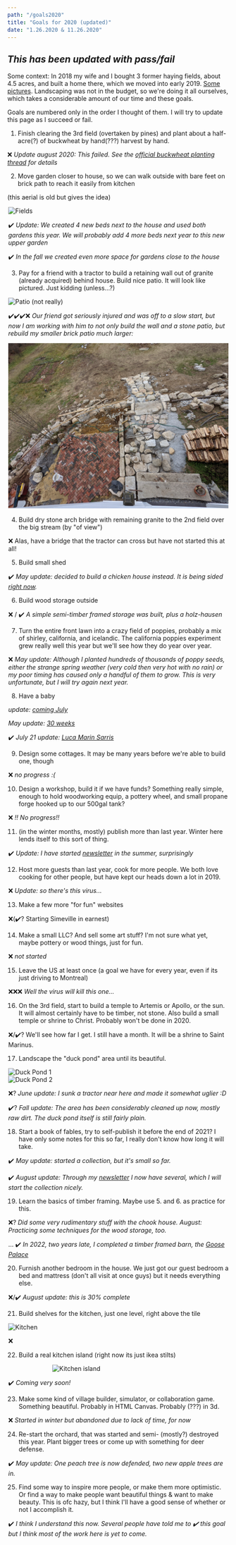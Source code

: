```yaml
---
path: "/goals2020"
title: "Goals for 2020 (updated)"
date: "1.26.2020 & 11.26.2020"
---
```


## _This has been updated with pass/fail_

Some context: In 2018 my wife and I bought 3 former haying fields, about 4.5 acres, and built a home there, which we moved into early 2019. [Some pictures](https://twitter.com/simonsarris/status/1183143604925190144). Landscaping was not in the budget, so we're doing it all ourselves, which takes a considerable amount of our time and these goals.

Goals are numbered only in the order I thought of them. I will try to update this page as I succeed or fail.

1. Finish clearing the 3rd field (overtaken by pines) and plant about a half-acre(?) of buckwheat by hand(???) harvest by hand.

❌ _Update august 2020: This failed. See the [official buckwheat planting thread](https://twitter.com/simonsarris/status/1261093563087097857) for details_

2. Move garden closer to house, so we can walk outside with bare feet on brick path to reach it easily from kitchen

(this aerial is old but gives the idea)

<div style="max-width: 500px; margin: auto;">
<img src="../images/posts/goals2020/fields.jpg" alt="Fields" title="Fields" />
<div>

✔️ _Update: We created 4 new beds next to the house and used both gardens this year. We will probably add 4 more beds next year to this new upper garden_

✔️ _In the fall we created even more space for gardens close to the house_

3. Pay for a friend with a tractor to build a retaining wall out of granite (already acquired) behind house. Build nice patio. It will look like pictured. Just kidding (unless...?)

<div style="max-width: 500px; margin: auto;">
<img src="../images/posts/goals2020/patio.jpg" alt="Patio (not really)" title="Patio (not really)" />
<div>

✔️✔️✔️❌ _Our friend got seriously injured and was off to a slow start, but now I am working with him to not only build the wall and a stone patio, but rebuild my smaller brick patio much larger:_

<div style="max-width: 500px; margin: auto;">
<img src="../images/posts/goals2020/patio2.jpg" alt="Patio so far" title="Patio so far" />
<div>

4. Build dry stone arch bridge with remaining granite to the 2nd field over the big stream (by "of view")

❌ Alas, have a bridge that the tractor can cross but have not started this at all!

5. Build small shed

✔️ _May update: decided to build a chicken house instead. It is being sided [right now](https://twitter.com/simonsarris/status/1264256237002264577)._

6. Build wood storage outside

❌ / ✔️ _A simple semi-timber framed storage was built, plus a holz-hausen_

7. Turn the entire front lawn into a crazy field of poppies, probably a mix of shirley, california, and icelandic. The california poppies experiment grew really well this year but we'll see how they do year over year.

❌ _May update: Although I planted hundreds of thousands of poppy seeds, either the strange spring weather (very cold then very hot with no rain) or my poor timing has caused only a handful of them to grow. This is very unfortunate, but I will try again next year._

8. Have a baby

_update: [coming July](https://twitter.com/simonsarris/status/1215265380677058563)_

_May update: [30 weeks](https://twitter.com/simonsarris/status/1257628232205111296)_

✔️ _July 21 update: [Luca Marin Sarris](https://twitter.com/simonsarris/status/1286769485375066113)_

9. Design some cottages. It may be many years before we're able to build one, though

❌ _no progress :(_

10. Design a workshop, build it if we have funds? Something really simple, enough to hold woodworking equip, a pottery wheel, and small propane forge hooked up to our 500gal tank?

❌ _!! No progress!!_

11. (in the winter months, mostly) publish more than last year. Winter here lends itself to this sort of thing.

✔️ _Update: I have started [newsletter](https://map.simonsarris.com) in the summer, surprisingly_

12. Host more guests than last year, cook for more people. We both love cooking for other people, but have kept our heads down a lot in 2019.

❌ _Update: so there's this virus..._

13. Make a few more "for fun" websites

❌(✔️? Starting Simeville in earnest)

14. Make a small LLC? And sell some art stuff? I'm not sure what yet, maybe pottery or wood things, just for fun.

❌ _not started_

15. Leave the US at least once (a goal we have for every year, even if its just driving to Montreal)

❌❌❌ _Well the virus will kill this one..._

16. On the 3rd field, start to build a temple to Artemis or Apollo, or the sun. It will almost certainly have to be timber, not stone. Also build a small temple or shrine to Christ. Probably won't be done in 2020.

❌/✔️? We'll see how far I get. I still have a month. It will be a shrine to Saint Marinus.

17. Landscape the "duck pond" area until its beautiful.

<div class="row">
  <div class="column">
    <div>
      <img src="../images/posts/goals2020/duckpond1.jpg" alt="Duck Pond 1" title="Duck Pond 1" />
    </div>
  </div>
  <div class="column">
    <div>
      <img src="../images/posts/goals2020/duckpond2.jpg" alt="Duck Pond 2" title="Duck Pond 2" />
    </div>
  </div>
</div>

❌? _June update: I sunk a tractor near here and made it somewhat uglier :D_

✔️? _Fall update: The area has been considerably cleaned up now, mostly raw dirt. The duck pond itself is still fairly plain._

18. Start a book of fables, try to self-publish it before the end of 2021? I have only some notes for this so far, I really don't know how long it will take.

✔️ _May update: started a collection, but it's small so far._

✔️ _August update: Through my [newsletter](https://map.simonsarris.com) I now have several, which I will start the collection nicely._

19. Learn the basics of timber framing. Maybe use 5. and 6. as practice for this.

❌? _Did some very rudimentary stuff with the chook house. August: Practicing some techniques for the wood storage, too._

... ✔️ _In 2022, two years late, I completed a timber framed barn, the [Goose Palace](https://map.simonsarris.com/p/building-the-goose-palace)_

20. Furnish another bedroom in the house. We just got our guest bedroom a bed and mattress (don't all visit at once guys) but it needs everything else.

❌/✔️ _August update: this is 30% complete_

21. Build shelves for the kitchen, just one level, right above the tile

<div style="max-width: 500px; margin: auto;">
  <img src="../images/posts/goals2020/kitchen.jpg" alt="Kitchen" />
</div>

❌

22. Build a real kitchen island (right now its just ikea stilts)

<div style="max-width: 300px; margin: auto;">
  <img src="../images/posts/goals2020/island.jpg" alt="Kitchen island" style="max-height: 400px;" />
</div>

✔️ _Coming very soon!_

23. Make some kind of village builder, simulator, or collaboration game. Something beautiful. Probably in HTML Canvas. Probably (???) in 3d.

❌ _Started in winter but abandoned due to lack of time, for now_

24. Re-start the orchard, that was started and semi- (mostly?) destroyed this year. Plant bigger trees or come up with something for deer defense.

✔️ _May update: One peach tree is now defended, two new apple trees are in._

25. Find some way to inspire more people, or make them more optimistic. Or find a way to make people want beautiful things & want to make beauty. This is ofc hazy, but I think I'll have a good sense of whether or not I accomplish it.

✔️ _I think I understand this now. Several people have told me to ✔️ this goal but I think most of the work here is yet to come._
